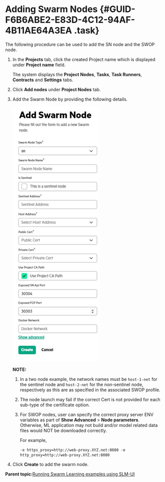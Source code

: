 # Adding Swarm Nodes {#GUID-F6B6ABE2-E83D-4C12-94AF-4B11AE64A3EA .task}

The following procedure can be used to add the SN node and the SWOP node.

1.  In the **Projects** tab, click the created Project name which is displayed under **Project name** field.

    The system displays the **Project Nodes**, **Tasks**, **Task Runners**, **Contracts** and **Settings** tabs.

2.  Click **Add nodes** under **Project Nodes** tab.

3.  Add the Swarm Node by providing the following details.

    ![Add Swarm Node](GUID-AEB483FF-5482-4D95-9E68-8FBAEDAA06DD-high.png)

    **NOTE:**

    1.  In a two node example, the network names must be `host-1-net` for the sentinel node and `host-2-net` for the non-sentinel node, respectively as this are as specified in the associated SWOP profile.
    2.  The node launch may fail if the correct Cert is not provided for each sub-type of the certificate option.
    3.  For SWOP nodes, user can specify the correct proxy server ENV variables as part of **Show Advanced** \> **Node parameters**. Otherwise, ML application may not build and/or model related data files would NOT be downloaded correctly.

        For example,

        ``` {#CODEBLOCK_K13_V5V_YWB}
        -e https_proxy=http://web-proxy.XYZ.net:8080 -e http_proxy=http://web-proxy.XYZ.net:8080
        ```

4.  Click **Create** to add the swarm node.


**Parent topic:**[Running Swarm Learning examples using SLM-UI](GUID-A2B92980-7281-4B0A-989F-33097B7C96A5.md)

